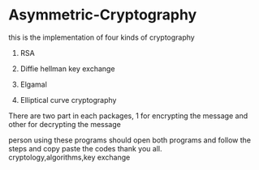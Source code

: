 # Asymmetric-Cryptography
this is the implementation of four kinds of cryptography
 
 1) RSA
 
 2) Diffie hellman key exchange
 
 3) Elgamal
 
 4) Elliptical curve cryptography
 
 There are two part in each packages, 1 for encrypting the message and other for decrypting the message
 
 person using these programs should open both programs and follow the steps and copy paste the codes 
 thank you all.  
cryptology,algorithms,key exchange
